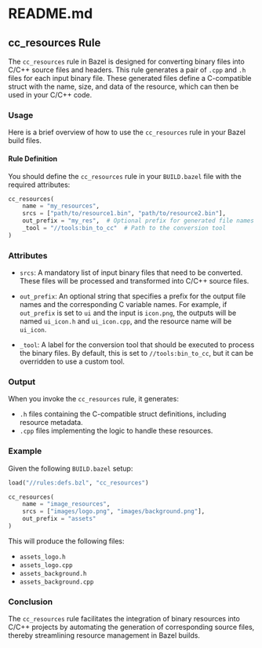 # README.md

## cc_resources Rule

The `cc_resources` rule in Bazel is designed for converting binary files into C/C++ source files and headers. This rule generates a pair of `.cpp` and `.h` files for each input binary file. These generated files define a C-compatible struct with the name, size, and data of the resource, which can then be used in your C/C++ code.

### Usage

Here is a brief overview of how to use the `cc_resources` rule in your Bazel build files.

#### Rule Definition

You should define the `cc_resources` rule in your `BUILD.bazel` file with the required attributes:

```python
cc_resources(
    name = "my_resources",
    srcs = ["path/to/resource1.bin", "path/to/resource2.bin"],
    out_prefix = "my_res",  # Optional prefix for generated file names
    _tool = "//tools:bin_to_cc"  # Path to the conversion tool
)
```

### Attributes

- `srcs`: A mandatory list of input binary files that need to be converted. These files will be processed and transformed into C/C++ source files.

- `out_prefix`: An optional string that specifies a prefix for the output file names and the corresponding C variable names. For example, if `out_prefix` is set to `ui` and the input is `icon.png`, the outputs will be named `ui_icon.h` and `ui_icon.cpp`, and the resource name will be `ui_icon`.

- `_tool`: A label for the conversion tool that should be executed to process the binary files. By default, this is set to `//tools:bin_to_cc`, but it can be overridden to use a custom tool.

### Output

When you invoke the `cc_resources` rule, it generates:

- `.h` files containing the C-compatible struct definitions, including resource metadata.
- `.cpp` files implementing the logic to handle these resources.

### Example

Given the following `BUILD.bazel` setup:

```python
load("//rules:defs.bzl", "cc_resources")

cc_resources(
    name = "image_resources",
    srcs = ["images/logo.png", "images/background.png"],
    out_prefix = "assets"
)
```

This will produce the following files:

- `assets_logo.h`
- `assets_logo.cpp`
- `assets_background.h`
- `assets_background.cpp`

### Conclusion

The `cc_resources` rule facilitates the integration of binary resources into C/C++ projects by automating the generation of corresponding source files, thereby streamlining resource management in Bazel builds.
